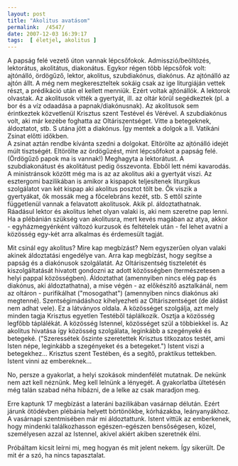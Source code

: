 ```yaml
---
layout: post
title: "Akolitus avatásom"
permalink:  /4547/ 
date: 2007-12-03 16:39:17
tags:  [ életjel, akolitus ] 
---
```







<!--break-->

A papság felé vezető úton vannak lépcsőfokok. Admisszió/beöltözés, lektorátus, akolitátus, diakonátus. Egykor régen több lépcsőfok volt: ajtónálló, ördögűző, lektor, akolitus, szubdiakónus, diakónus. Az ajtónálló az ajtón állt. A még nem megkereszteltek sokáig csak az ige liturgiáján vettek részt, a prédikáció után el kellett menniük. Ezért voltak ajtónállók. A lektorok olvastak. Az akolitusok vitték a gyertyát, ill. az oltár körül segédkeztek (pl. a bor és a víz odaadása a papnak/diakónusnak). Az akolitusok sem érintkeztek közvetlenül Krisztus szent Testével és Vérével. A szubdiakónus volt, aki már kezébe foghatta az Oltáriszentséget. Vitte a betegeknek, áldoztatot, stb. S utána jött a diakónus. Így mentek a dolgok a II. Vatikáni Zsinat előtti időkben.  
A zsinat aztán rendbe kívánta szedni a dolgokat. Eltörölte az ajtónálló idejét múlt tisztségét. Eltörölte az ördögűzést, mint lépcsőfokot a papság felé. (Ördögűző papok ma is vannak!) Meghagyta a lektorátust. A szubdiakonátust és akolitátust pedig összevonta. Ebből lett némi kavarodás. A ministránsok között még ma is az az akolitus aki a gyertyát viszi. Az esztergomi bazilikában is amikor a kispapok teljesítenek liturgikus szolgálatot van két kispap aki akolitus posztot tölt be. Ők viszik a gyertyákat, ők mossák meg a főcelebráns kezét, stb. S ettől szinte függetlenül vannak a felavatott akolitusok. Akik pl. áldoztathatnak.  
Ráadásul lektor és akolitus lehet olyan valaki is, aki nem szeretne pap lenni. Ha a plébánián szükség van akolitusra, mert kevés magában az atya, akkor - egyházmegyénként változó kurzusok és feltételek után - fel lehet avatni a közösség egy-két arra alkalmas és érdemesült tagját.

Mit csinál egy akolitus? Mire kap megbízást? Nem egyszerűen olyan valaki akinek áldoztatási engedélye van. Arra kap megbízást, hogy segítse a papság és a diakónusok szolgálatát. Az Oltáriszentség tiszteletét és kiszolgáltatását hivatott gondozni az adott közösségben (természetesen a helyi pappal közösségben). Áldoztathat (amennyiben nincs elég pap és diakónus, aki áldoztathatna), a mise végén - az előkészítő asztalkánál, nem az oltáron -  purifikálhat ("mosogathat") (amennyiben nincs diakónus aki megtenné). Szentségimádáshoz kihelyezheti az Oltáriszentséget (de áldást nem adhat vele). Ez a látványos oldala. A közösséget szolgálja, azt mely minden tagja Krisztus egyetlen Testéből táplálkozik. Osztja a közösség legfőbb táplálékát. A közösség Istennel, közösséget szül a többiekkel is. Az akolitus hivatása így közösség szolgálata, leginkább a szegényeké és betegeké. ("Szeressétek őszinte szeretettek Krisztus titkozatos testét, ami Isten népe, leginkább a szegényeket és a betegeket.") Istent viszi a betegekhez... Krisztus szent Testében, és a segítő, praktikus tettekben.  
Istent vinni az embereknek...

No, persze a gyakorlat, a helyi szokások mindenfélét mutatnak. De nekünk nem azt kell néznünk. Meg kell lelnünk a lényegét. A gyakorlatba ültetésén még talán szabad néha hibázni, de a lelke az csak maradjon meg.

Erre kaptunk 17 megbízást a lateráni bazilikában vasárnap délután. Ezért járunk ötödévben plébánia helyett börtönökbe, kórházakba, leányanyákhoz. A vasárnapi szentmisében már mi áldoztattunk. Istent vittük az emberkenek, hogy mindenki találkozhasson egészen-egészen bensőségesen, közel, személyesen azzal az Istennel, akivel akiért akiben szeretnék élni.

Próbáltam kicsit leírni mi, meg hogyan és mit jelent nekem. Így sikerült. De mit ér a szó, ha nincs tapasztalat.  

